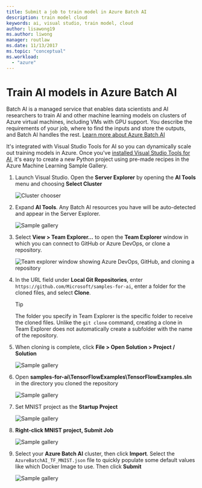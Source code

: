 ```yaml
---
title: Submit a job to train model in Azure Batch AI
description: train model cloud
keywords: ai, visual studio, train model, cloud
author: lisawong19
ms.author: liwong
manager: routlaw
ms.date: 11/13/2017
ms.topic: "conceptual"
ms.workload:
  - "azure"
---
```

# Train AI models in Azure Batch AI

Batch AI is a managed service that enables data scientists and AI researchers to train AI and other machine learning models on clusters of Azure virtual machines, including VMs with GPU support. You describe the requirements of your job, where to find the inputs and store the outputs, and Batch AI handles the rest. [Learn more about Azure Batch AI](/azure/batch-ai/overview)

It's integrated with Visual Studio Tools for AI so you can dynamically scale out training models in Azure.  Once you've [installed Visual Studio Tools for AI](installation.md), it's easy to create a new Python project using pre-made recipes in the Azure Machine Learning Sample Gallery.

1. Launch Visual Studio. Open the **Server Explorer** by opening the **AI Tools** menu and choosing **Select Cluster**

    ![Cluster chooser](media/train-model/select-cluster.png)

2. Expand **AI Tools**. Any Batch AI resources you have will be auto-detected and appear in the Server Explorer.

    ![Sample gallery](media/train-model/batchai.png)

3. Select **View > Team Explorer...** to open the **Team Explorer** window in which you can connect to GitHub or Azure DevOps, or clone a repository.

    ![Team explorer window showing Azure DevOps, GitHub, and cloning a repository](media/train-model/team-explorer-devops.png)

4. In the URL field under **Local Git Repositories**, enter `https://github.com/Microsoft/samples-for-ai`, enter a folder for the cloned files, and select **Clone**.

    > [!Tip]
    > The folder you specify in Team Explorer is the specific folder to receive the cloned files. Unlike the `git clone` command, creating a clone in Team Explorer does not automatically create a subfolder with the name of the repository.

5. When cloning is complete, click **File > Open Solution > Project / Solution**

    ![Sample gallery](media/train-model/open-solution.png)

6. Open **samples-for-ai\TensorFlowExamples\TensorFlowExamples.sln** in the directory you cloned the repository

    ![Sample gallery](media/train-model/tensorflowexamples.png)

7. Set MNIST project as the **Startup Project**

    ![Sample gallery](media/train-model/mnist-startup.png)

8. <strong>Right-click **MNIST project,** **Submit Job**</strong>

    ![Sample gallery](media/train-model/submit-job.png)
9. Select your **Azure Batch AI** cluster, then click **Import**. Select the `AzureBatchAI_TF_MNIST.json` file to quickly populate some default values like which Docker Image to use. Then click **Submit**

    ![Sample gallery](media/train-model/submit-batch.png)
